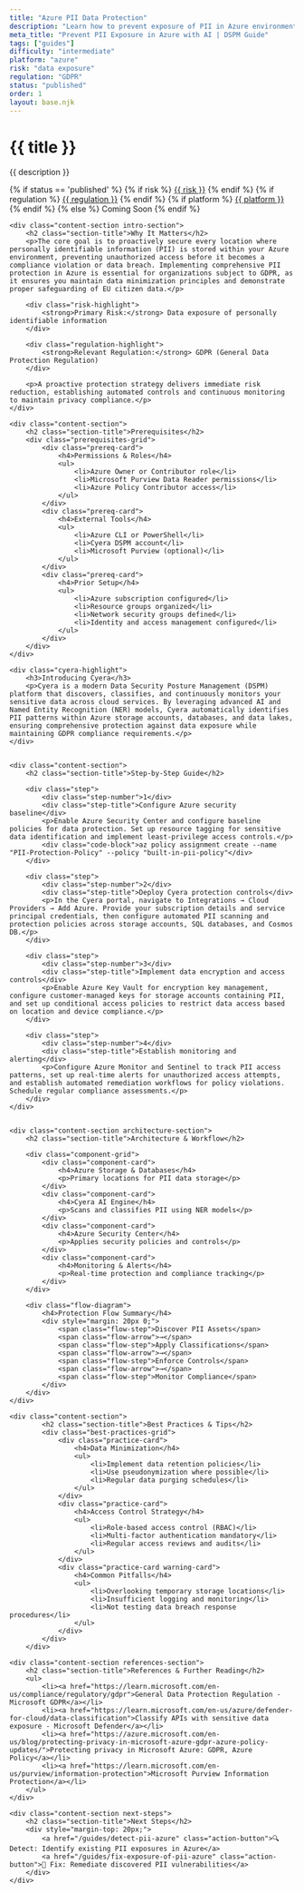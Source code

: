 ```yaml
---
title: "Azure PII Data Protection"
description: "Learn how to prevent exposure of PII in Azure environments. Follow step-by-step guidance for GDPR compliance and data privacy protection."
meta_title: "Prevent PII Exposure in Azure with AI | DSPM Guide"
tags: ["guides"]
difficulty: "intermediate"
platform: "azure"
risk: "data exposure"
regulation: "GDPR"
status: "published"
order: 1
layout: base.njk
---
```


<div class="container">
    <div class="header">
        <h1>{{ title }}</h1>
        <p>{{ description }}</p>
        <div class="guide-tags-container">
			<div class="guide-tags-wrapper">
		    {% if status == 'published' %}
		        {% if risk %}
		        <a href="/risk/{{ risk | downcase | replace: ' ', '-' }}/" class="guide-tag risk">{{ risk }}</a>
		        {% endif %}
		        {% if regulation %}
		        <a href="/regulation/{{ regulation | downcase | replace: ' ', '-' }}/" class="guide-tag regulation">{{ regulation }}</a>
		        {% endif %}
		        {% if platform %}
		        <a href="/platforms/{{ platform | downcase | replace: ' ', '-' }}/" class="guide-tag platform">{{ platform }}</a>
		        {% endif %}
		    {% else %}
		        <span class="guide-tag coming-soon">Coming Soon</span>
		    {% endif %}
		</div>
		</div>
    </div>

    <div class="content-section intro-section">
        <h2 class="section-title">Why It Matters</h2>
        <p>The core goal is to proactively secure every location where personally identifiable information (PII) is stored within your Azure environment, preventing unauthorized access before it becomes a compliance violation or data breach. Implementing comprehensive PII protection in Azure is essential for organizations subject to GDPR, as it ensures you maintain data minimization principles and demonstrate proper safeguarding of EU citizen data.</p>
        
        <div class="risk-highlight">
            <strong>Primary Risk:</strong> Data exposure of personally identifiable information
        </div>
        
        <div class="regulation-highlight">
            <strong>Relevant Regulation:</strong> GDPR (General Data Protection Regulation)
        </div>
        
        <p>A proactive protection strategy delivers immediate risk reduction, establishing automated controls and continuous monitoring to maintain privacy compliance.</p>
    </div>

    <div class="content-section">
        <h2 class="section-title">Prerequisites</h2>
        <div class="prerequisites-grid">
            <div class="prereq-card">
                <h4>Permissions & Roles</h4>
                <ul>
                    <li>Azure Owner or Contributor role</li>
                    <li>Microsoft Purview Data Reader permissions</li>
                    <li>Azure Policy Contributor access</li>
                </ul>
            </div>
            <div class="prereq-card">
                <h4>External Tools</h4>
                <ul>
                    <li>Azure CLI or PowerShell</li>
                    <li>Cyera DSPM account</li>
                    <li>Microsoft Purview (optional)</li>
                </ul>
            </div>
            <div class="prereq-card">
                <h4>Prior Setup</h4>
                <ul>
                    <li>Azure subscription configured</li>
                    <li>Resource groups organized</li>
                    <li>Network security groups defined</li>
                    <li>Identity and access management configured</li>
                </ul>
            </div>
        </div>
    </div>
	
    <div class="cyera-highlight">
        <h3>Introducing Cyera</h3>
        <p>Cyera is a modern Data Security Posture Management (DSPM) platform that discovers, classifies, and continuously monitors your sensitive data across cloud services. By leveraging advanced AI and Named Entity Recognition (NER) models, Cyera automatically identifies PII patterns within Azure storage accounts, databases, and data lakes, ensuring comprehensive protection against data exposure while maintaining GDPR compliance requirements.</p>
    </div>
	

    <div class="content-section">
        <h2 class="section-title">Step-by-Step Guide</h2>
        
        <div class="step">
            <div class="step-number">1</div>
            <div class="step-title">Configure Azure security baseline</div>
            <p>Enable Azure Security Center and configure baseline policies for data protection. Set up resource tagging for sensitive data identification and implement least-privilege access controls.</p>
            <div class="code-block">az policy assignment create --name "PII-Protection-Policy" --policy "built-in-pii-policy"</div>
        </div>

        <div class="step">
            <div class="step-number">2</div>
            <div class="step-title">Deploy Cyera protection controls</div>
            <p>In the Cyera portal, navigate to Integrations → Cloud Providers → Add Azure. Provide your subscription details and service principal credentials, then configure automated PII scanning and protection policies across storage accounts, SQL databases, and Cosmos DB.</p>
        </div>

        <div class="step">
            <div class="step-number">3</div>
            <div class="step-title">Implement data encryption and access controls</div>
            <p>Enable Azure Key Vault for encryption key management, configure customer-managed keys for storage accounts containing PII, and set up conditional access policies to restrict data access based on location and device compliance.</p>
        </div>

        <div class="step">
            <div class="step-number">4</div>
            <div class="step-title">Establish monitoring and alerting</div>
            <p>Configure Azure Monitor and Sentinel to track PII access patterns, set up real-time alerts for unauthorized access attempts, and establish automated remediation workflows for policy violations. Schedule regular compliance assessments.</p>
        </div>
    </div>


    <div class="content-section architecture-section">
        <h2 class="section-title">Architecture & Workflow</h2>
        
        <div class="component-grid">
            <div class="component-card">
                <h4>Azure Storage & Databases</h4>
                <p>Primary locations for PII data storage</p>
            </div>
            <div class="component-card">
                <h4>Cyera AI Engine</h4>
                <p>Scans and classifies PII using NER models</p>
            </div>
            <div class="component-card">
                <h4>Azure Security Center</h4>
                <p>Applies security policies and controls</p>
            </div>
            <div class="component-card">
                <h4>Monitoring & Alerts</h4>
                <p>Real-time protection and compliance tracking</p>
            </div>
        </div>

        <div class="flow-diagram">
            <h4>Protection Flow Summary</h4>
            <div style="margin: 20px 0;">
                <span class="flow-step">Discover PII Assets</span>
                <span class="flow-arrow">→</span>
                <span class="flow-step">Apply Classifications</span>
                <span class="flow-arrow">→</span>
                <span class="flow-step">Enforce Controls</span>
                <span class="flow-arrow">→</span>
                <span class="flow-step">Monitor Compliance</span>
            </div>
        </div>
    </div>

	<div class="content-section">
	        <h2 class="section-title">Best Practices & Tips</h2>
	        <div class="best-practices-grid">
	            <div class="practice-card">
	                <h4>Data Minimization</h4>
	                <ul>
	                    <li>Implement data retention policies</li>
	                    <li>Use pseudonymization where possible</li>
	                    <li>Regular data purging schedules</li>
	                </ul>
	            </div>
	            <div class="practice-card">
	                <h4>Access Control Strategy</h4>
	                <ul>
	                    <li>Role-based access control (RBAC)</li>
	                    <li>Multi-factor authentication mandatory</li>
	                    <li>Regular access reviews and audits</li>
	                </ul>
	            </div>
	            <div class="practice-card warning-card">
	                <h4>Common Pitfalls</h4>
	                <ul>
	                    <li>Overlooking temporary storage locations</li>
	                    <li>Insufficient logging and monitoring</li>
	                    <li>Not testing data breach response procedures</li>
	                </ul>
	            </div>
	        </div>
	    </div>

    <div class="content-section references-section">
        <h2 class="section-title">References & Further Reading</h2>
        <ul>
            <li><a href="https://learn.microsoft.com/en-us/compliance/regulatory/gdpr">General Data Protection Regulation - Microsoft GDPR</a></li>
            <li><a href="https://learn.microsoft.com/en-us/azure/defender-for-cloud/data-classification">Classify APIs with sensitive data exposure - Microsoft Defender</a></li>
            <li><a href="https://azure.microsoft.com/en-us/blog/protecting-privacy-in-microsoft-azure-gdpr-azure-policy-updates/">Protecting privacy in Microsoft Azure: GDPR, Azure Policy</a></li>
            <li><a href="https://learn.microsoft.com/en-us/purview/information-protection">Microsoft Purview Information Protection</a></li>
        </ul>
    </div>

    <div class="content-section next-steps">
        <h2 class="section-title">Next Steps</h2>
        <div style="margin-top: 20px;">
            <a href="/guides/detect-pii-azure" class="action-button">🔍 Detect: Identify existing PII exposures in Azure</a>
            <a href="/guides/fix-exposure-of-pii-azure" class="action-button">🔧 Fix: Remediate discovered PII vulnerabilities</a>
        </div>
    </div>
</div>